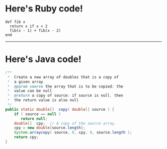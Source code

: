 # Here's Ruby code!

    def fib x
      return x if x < 2
      fib(x - 1) + fib(x - 2)
    end

----

# Here's Java code!

```java
/**
 *  Create a new array of doubles that is a copy of 
 *  a given array.
 *  @param source the array that is to be copied; the 
 *  value can be null
 *  @return a copy of source; if source is null, then 
 *  the return value is also null
 */
public static double[]  copy( double[] source ) {
    if ( source == null )
       return null;
    double[]  cpy;  // A copy of the source array.
    cpy = new double[source.length];
    System.arraycopy( source, 0, cpy, 0, source.length );
    return cpy;
}
```